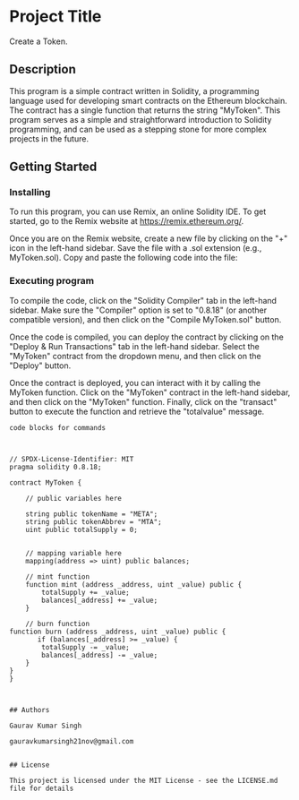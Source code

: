 # Project Title

Create a Token.

## Description

This program is a simple contract written in Solidity, a programming language used for developing smart contracts on the Ethereum blockchain. The contract has a single function that returns the string "MyToken". This program serves as a simple and straightforward introduction to Solidity programming, and can be used as a stepping stone for more complex projects in the future.

## Getting Started

### Installing

To run this program, you can use Remix, an online Solidity IDE. To get started, go to the Remix website at https://remix.ethereum.org/.

Once you are on the Remix website, create a new file by clicking on the "+" icon in the left-hand sidebar. Save the file with a .sol extension (e.g., MyToken.sol). Copy and paste the following code into the file:

### Executing program

  To compile the code, click on the "Solidity Compiler" tab in the left-hand sidebar. Make sure the "Compiler" option is set to "0.8.18" (or another compatible version), and then click on the "Compile MyToken.sol" button.

Once the code is compiled, you can deploy the contract by clicking on the "Deploy & Run Transactions" tab in the left-hand sidebar. Select the "MyToken" contract from the dropdown menu, and then click on the "Deploy" button.

Once the contract is deployed, you can interact with it by calling the MyToken function. Click on the "MyToken" contract in the left-hand sidebar, and then click on the "MyToken" function. Finally, click on the "transact" button to execute the function and retrieve the "totalvalue" message.
```
code blocks for commands



// SPDX-License-Identifier: MIT
pragma solidity 0.8.18;

contract MyToken {

    // public variables here
   
    string public tokenName = "META";
    string public tokenAbbrev = "MTA";
    uint public totalSupply = 0;


    // mapping variable here
    mapping(address => uint) public balances;

    // mint function
    function mint (address _address, uint _value) public {
        totalSupply += _value;
        balances[_address] += _value;
    }

    // burn function
function burn (address _address, uint _value) public {
       if (balances[_address] >= _value) {
        totalSupply -= _value;
        balances[_address] -= _value;
    }
}
}



## Authors

Gaurav Kumar Singh

gauravkumarsingh21nov@gmail.com


## License

This project is licensed under the MIT License - see the LICENSE.md file for details
